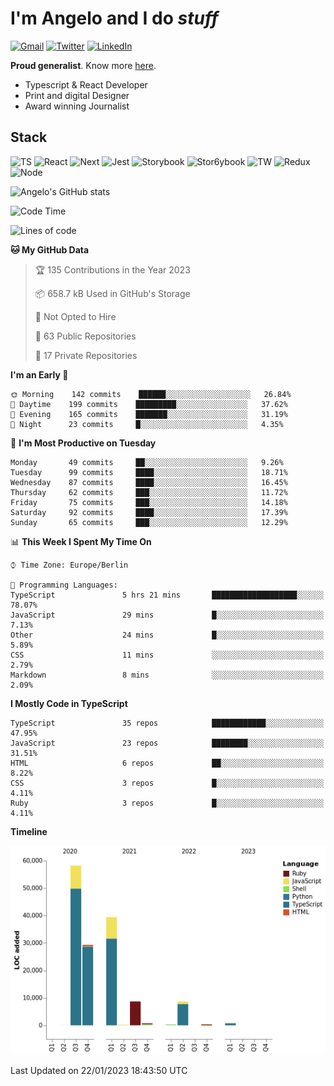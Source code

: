 # I'm Angelo and I do _stuff_

[![Gmail](https://img.shields.io/badge/Gmail-D14836?style=for-the-badge&logo=gmail&logoColor=white)](mailto:oiangelodias@gmail.com)
[![Twitter](https://img.shields.io/badge/Twitter-1DA1F2?style=for-the-badge&logo=twitter&logoColor=white)](https://www.twitter.com/oicronofobico)
[![LinkedIn](https://img.shields.io/badge/LinkedIn-0077B5?style=for-the-badge&logo=linkedin&logoColor=white)](https://www.linkedin.com/in/angelod1as/)

**Proud generalist**. Know more [here](http://www.angelodias.com.br/).

- Typescript & React Developer
- Print and digital Designer
- Award winning Journalist

## Stack

![TS](https://img.shields.io/badge/TypeScript-007ACC?style=for-the-badge&logo=typescript&logoColor=white)
![React](https://img.shields.io/badge/React-20232A?style=for-the-badge&logo=react&logoColor=61DAFB)
![Next](https://img.shields.io/badge/next.js-000000?style=for-the-badge&logo=nextdotjs&logoColor=white)
![Jest](https://img.shields.io/badge/Jest-C21325?style=for-the-badge&logo=jest&logoColor=white)
![Storybook](https://img.shields.io/badge/storybook-FF4785?style=for-the-badge&logo=storybook&logoColor=white)
![Stor6ybook](https://img.shields.io/badge/Figma-F24E1E?style=for-the-badge&logo=figma&logoColor=white)
![TW](https://img.shields.io/badge/Tailwind_CSS-38B2AC?style=for-the-badge&logo=tailwind-css&logoColor=white)
![Redux](https://img.shields.io/badge/Redux-593D88?style=for-the-badge&logo=redux&logoColor=white)
![Node](https://img.shields.io/badge/Node.js-339933?style=for-the-badge&logo=nodedotjs&logoColor=white)

![Angelo's GitHub stats](https://github-readme-stats.vercel.app/api?username=angelod1as&show_icons=true&theme=dark)

<!--START_SECTION:waka-->
![Code Time](http://img.shields.io/badge/Code%20Time-2%2C405%20hrs%2058%20mins-blue)

![Lines of code](https://img.shields.io/badge/From%20Hello%20World%20I%27ve%20Written-146%20Thousand%20lines%20of%20code-blue)

**🐱 My GitHub Data** 

> 🏆 135 Contributions in the Year 2023
 > 
> 📦 658.7 kB Used in GitHub's Storage 
 > 
> 🚫 Not Opted to Hire
 > 
> 📜 63 Public Repositories 
 > 
> 🔑 17 Private Repositories  
 > 
**I'm an Early 🐤** 

```text
🌞 Morning    142 commits    ██████░░░░░░░░░░░░░░░░░░░   26.84% 
🌆 Daytime    199 commits    █████████░░░░░░░░░░░░░░░░   37.62% 
🌃 Evening    165 commits    ███████░░░░░░░░░░░░░░░░░░   31.19% 
🌙 Night      23 commits     █░░░░░░░░░░░░░░░░░░░░░░░░   4.35%

```
📅 **I'm Most Productive on Tuesday** 

```text
Monday       49 commits     ██░░░░░░░░░░░░░░░░░░░░░░░   9.26% 
Tuesday      99 commits     ████░░░░░░░░░░░░░░░░░░░░░   18.71% 
Wednesday    87 commits     ████░░░░░░░░░░░░░░░░░░░░░   16.45% 
Thursday     62 commits     ███░░░░░░░░░░░░░░░░░░░░░░   11.72% 
Friday       75 commits     ███░░░░░░░░░░░░░░░░░░░░░░   14.18% 
Saturday     92 commits     ████░░░░░░░░░░░░░░░░░░░░░   17.39% 
Sunday       65 commits     ███░░░░░░░░░░░░░░░░░░░░░░   12.29%

```


📊 **This Week I Spent My Time On** 

```text
⌚︎ Time Zone: Europe/Berlin

💬 Programming Languages: 
TypeScript               5 hrs 21 mins       ███████████████████░░░░░░   78.07% 
JavaScript               29 mins             █░░░░░░░░░░░░░░░░░░░░░░░░   7.13% 
Other                    24 mins             █░░░░░░░░░░░░░░░░░░░░░░░░   5.89% 
CSS                      11 mins             ░░░░░░░░░░░░░░░░░░░░░░░░░   2.79% 
Markdown                 8 mins              ░░░░░░░░░░░░░░░░░░░░░░░░░   2.09%

```

**I Mostly Code in TypeScript** 

```text
TypeScript               35 repos            ████████████░░░░░░░░░░░░░   47.95% 
JavaScript               23 repos            ████████░░░░░░░░░░░░░░░░░   31.51% 
HTML                     6 repos             ██░░░░░░░░░░░░░░░░░░░░░░░   8.22% 
CSS                      3 repos             █░░░░░░░░░░░░░░░░░░░░░░░░   4.11% 
Ruby                     3 repos             █░░░░░░░░░░░░░░░░░░░░░░░░   4.11%

```


**Timeline**

![Chart not found](https://raw.githubusercontent.com/angelod1as/angelod1as/main/charts/bar_graph.png) 


 Last Updated on 22/01/2023 18:43:50 UTC
<!--END_SECTION:waka-->
